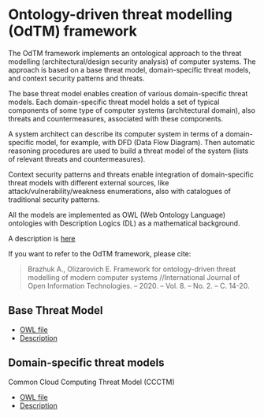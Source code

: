 
# Ontology-driven threat modelling (OdTM) framework

The OdTM framework implements an ontological approach to the threat modelling (architectural/design security analysis) of computer systems.
The approach is based on a base threat model, domain-specific threat models, and context security patterns and threats.

The base threat model enables creation of various domain-specific threat models. 
Each domain-specific threat model holds a set of typical components of some type of computer systems (architectural domain), 
also threats and countermeasures, associated with these components.

A system architect can describe its computer system in terms of a domain-specific model, for example, with DFD (Data Flow Diagram).
Then automatic reasoning procedures are used to build a threat model of the system (lists of relevant threats and countermeasures).

Context security patterns and threats enable integration of domain-specific threat models with different external sources, 
like attack/vulnerability/weakness enumerations, also with catalogues of traditional security patterns.

All the models are implemented as OWL (Web Ontology Language) ontologies with Description Logics (DL) as a mathematical background.

A description is [here](https://www.researchgate.net/publication/338999512_Framework_for_ontology-driven_threat_modelling_of_modern_computer_systems)

If you want to refer to the OdTM framework, please cite:
>Brazhuk A., Olizarovich E. Framework for ontology-driven threat modelling of modern computer systems //International Journal of Open Information Technologies. – 2020. – Vol. 8. – No. 2. – С. 14-20.



## Base Threat Model

* [OWL file](OdTMBaseThreatModel.owl)
* [Description](docs/BASEMODEL.md)


## Domain-specific threat models

Common Cloud Computing Threat Model (CCCTM)

* [OWL file](OdTMCCCTM.owl)
* [Description](docs/ODTMCCCTM.md)


